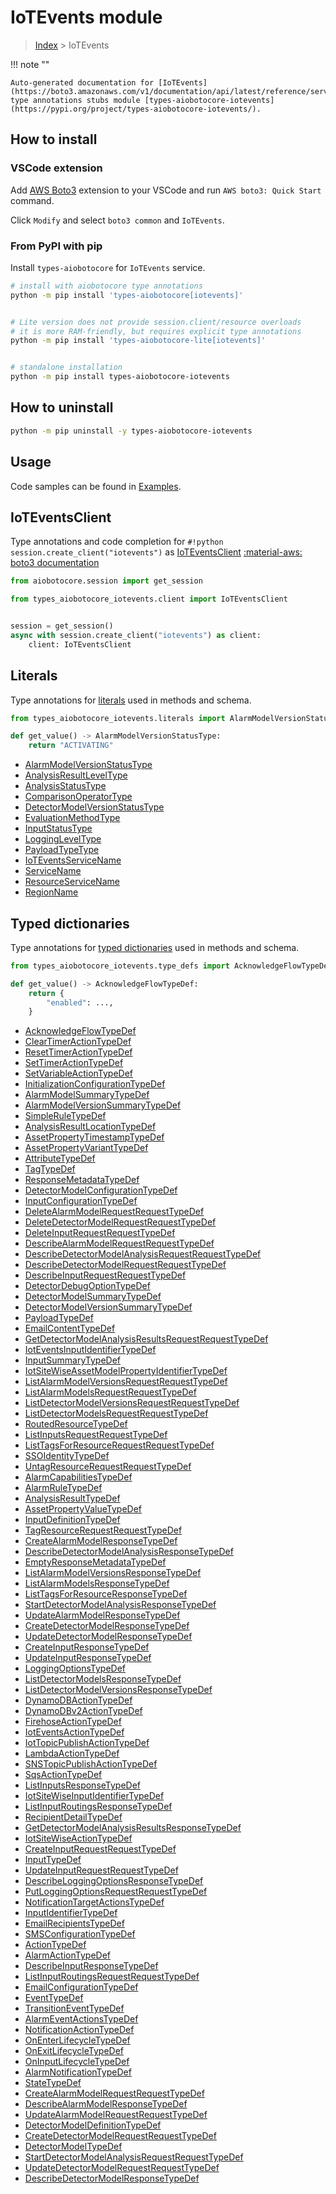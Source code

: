 # IoTEvents module

> [Index](../README.md) > IoTEvents


!!! note ""

    Auto-generated documentation for [IoTEvents](https://boto3.amazonaws.com/v1/documentation/api/latest/reference/services/iotevents.html#IoTEvents)
    type annotations stubs module [types-aiobotocore-iotevents](https://pypi.org/project/types-aiobotocore-iotevents/).

## How to install

### VSCode extension

Add [AWS Boto3](https://marketplace.visualstudio.com/items?itemName=Boto3typed.boto3-ide)
extension to your VSCode and run `AWS boto3: Quick Start` command.

Click `Modify` and select `boto3 common` and `IoTEvents`.

### From PyPI with pip

Install `types-aiobotocore` for `IoTEvents` service.

```bash
# install with aiobotocore type annotations
python -m pip install 'types-aiobotocore[iotevents]'


# Lite version does not provide session.client/resource overloads
# it is more RAM-friendly, but requires explicit type annotations
python -m pip install 'types-aiobotocore-lite[iotevents]'


# standalone installation
python -m pip install types-aiobotocore-iotevents
```



## How to uninstall

```bash
python -m pip uninstall -y types-aiobotocore-iotevents
```

## Usage

Code samples can be found in [Examples](./usage.md).

## IoTEventsClient

Type annotations and code completion for  `#!python session.create_client("iotevents")` as [IoTEventsClient](./client.md)
[:material-aws: boto3 documentation](https://boto3.amazonaws.com/v1/documentation/api/latest/reference/services/iotevents.html#IoTEvents.Client)

```python title="Usage example"
from aiobotocore.session import get_session

from types_aiobotocore_iotevents.client import IoTEventsClient


session = get_session()
async with session.create_client("iotevents") as client:
    client: IoTEventsClient
```








## Literals

Type annotations for [literals](./literals.md) used in methods and schema.

```python title="Usage example"
from types_aiobotocore_iotevents.literals import AlarmModelVersionStatusType

def get_value() -> AlarmModelVersionStatusType:
    return "ACTIVATING"
```

- [AlarmModelVersionStatusType](./literals.md#alarmmodelversionstatustype)
- [AnalysisResultLevelType](./literals.md#analysisresultleveltype)
- [AnalysisStatusType](./literals.md#analysisstatustype)
- [ComparisonOperatorType](./literals.md#comparisonoperatortype)
- [DetectorModelVersionStatusType](./literals.md#detectormodelversionstatustype)
- [EvaluationMethodType](./literals.md#evaluationmethodtype)
- [InputStatusType](./literals.md#inputstatustype)
- [LoggingLevelType](./literals.md#loggingleveltype)
- [PayloadTypeType](./literals.md#payloadtypetype)
- [IoTEventsServiceName](./literals.md#ioteventsservicename)
- [ServiceName](./literals.md#servicename)
- [ResourceServiceName](./literals.md#resourceservicename)
- [RegionName](./literals.md#regionname)




## Typed dictionaries

Type annotations for [typed dictionaries](./type_defs.md) used in methods and schema.

```python title="Usage example"
from types_aiobotocore_iotevents.type_defs import AcknowledgeFlowTypeDef

def get_value() -> AcknowledgeFlowTypeDef:
    return {
        "enabled": ...,
    }
```

- [AcknowledgeFlowTypeDef](./type_defs.md#acknowledgeflowtypedef)
- [ClearTimerActionTypeDef](./type_defs.md#cleartimeractiontypedef)
- [ResetTimerActionTypeDef](./type_defs.md#resettimeractiontypedef)
- [SetTimerActionTypeDef](./type_defs.md#settimeractiontypedef)
- [SetVariableActionTypeDef](./type_defs.md#setvariableactiontypedef)
- [InitializationConfigurationTypeDef](./type_defs.md#initializationconfigurationtypedef)
- [AlarmModelSummaryTypeDef](./type_defs.md#alarmmodelsummarytypedef)
- [AlarmModelVersionSummaryTypeDef](./type_defs.md#alarmmodelversionsummarytypedef)
- [SimpleRuleTypeDef](./type_defs.md#simpleruletypedef)
- [AnalysisResultLocationTypeDef](./type_defs.md#analysisresultlocationtypedef)
- [AssetPropertyTimestampTypeDef](./type_defs.md#assetpropertytimestamptypedef)
- [AssetPropertyVariantTypeDef](./type_defs.md#assetpropertyvarianttypedef)
- [AttributeTypeDef](./type_defs.md#attributetypedef)
- [TagTypeDef](./type_defs.md#tagtypedef)
- [ResponseMetadataTypeDef](./type_defs.md#responsemetadatatypedef)
- [DetectorModelConfigurationTypeDef](./type_defs.md#detectormodelconfigurationtypedef)
- [InputConfigurationTypeDef](./type_defs.md#inputconfigurationtypedef)
- [DeleteAlarmModelRequestRequestTypeDef](./type_defs.md#deletealarmmodelrequestrequesttypedef)
- [DeleteDetectorModelRequestRequestTypeDef](./type_defs.md#deletedetectormodelrequestrequesttypedef)
- [DeleteInputRequestRequestTypeDef](./type_defs.md#deleteinputrequestrequesttypedef)
- [DescribeAlarmModelRequestRequestTypeDef](./type_defs.md#describealarmmodelrequestrequesttypedef)
- [DescribeDetectorModelAnalysisRequestRequestTypeDef](./type_defs.md#describedetectormodelanalysisrequestrequesttypedef)
- [DescribeDetectorModelRequestRequestTypeDef](./type_defs.md#describedetectormodelrequestrequesttypedef)
- [DescribeInputRequestRequestTypeDef](./type_defs.md#describeinputrequestrequesttypedef)
- [DetectorDebugOptionTypeDef](./type_defs.md#detectordebugoptiontypedef)
- [DetectorModelSummaryTypeDef](./type_defs.md#detectormodelsummarytypedef)
- [DetectorModelVersionSummaryTypeDef](./type_defs.md#detectormodelversionsummarytypedef)
- [PayloadTypeDef](./type_defs.md#payloadtypedef)
- [EmailContentTypeDef](./type_defs.md#emailcontenttypedef)
- [GetDetectorModelAnalysisResultsRequestRequestTypeDef](./type_defs.md#getdetectormodelanalysisresultsrequestrequesttypedef)
- [IotEventsInputIdentifierTypeDef](./type_defs.md#ioteventsinputidentifiertypedef)
- [InputSummaryTypeDef](./type_defs.md#inputsummarytypedef)
- [IotSiteWiseAssetModelPropertyIdentifierTypeDef](./type_defs.md#iotsitewiseassetmodelpropertyidentifiertypedef)
- [ListAlarmModelVersionsRequestRequestTypeDef](./type_defs.md#listalarmmodelversionsrequestrequesttypedef)
- [ListAlarmModelsRequestRequestTypeDef](./type_defs.md#listalarmmodelsrequestrequesttypedef)
- [ListDetectorModelVersionsRequestRequestTypeDef](./type_defs.md#listdetectormodelversionsrequestrequesttypedef)
- [ListDetectorModelsRequestRequestTypeDef](./type_defs.md#listdetectormodelsrequestrequesttypedef)
- [RoutedResourceTypeDef](./type_defs.md#routedresourcetypedef)
- [ListInputsRequestRequestTypeDef](./type_defs.md#listinputsrequestrequesttypedef)
- [ListTagsForResourceRequestRequestTypeDef](./type_defs.md#listtagsforresourcerequestrequesttypedef)
- [SSOIdentityTypeDef](./type_defs.md#ssoidentitytypedef)
- [UntagResourceRequestRequestTypeDef](./type_defs.md#untagresourcerequestrequesttypedef)
- [AlarmCapabilitiesTypeDef](./type_defs.md#alarmcapabilitiestypedef)
- [AlarmRuleTypeDef](./type_defs.md#alarmruletypedef)
- [AnalysisResultTypeDef](./type_defs.md#analysisresulttypedef)
- [AssetPropertyValueTypeDef](./type_defs.md#assetpropertyvaluetypedef)
- [InputDefinitionTypeDef](./type_defs.md#inputdefinitiontypedef)
- [TagResourceRequestRequestTypeDef](./type_defs.md#tagresourcerequestrequesttypedef)
- [CreateAlarmModelResponseTypeDef](./type_defs.md#createalarmmodelresponsetypedef)
- [DescribeDetectorModelAnalysisResponseTypeDef](./type_defs.md#describedetectormodelanalysisresponsetypedef)
- [EmptyResponseMetadataTypeDef](./type_defs.md#emptyresponsemetadatatypedef)
- [ListAlarmModelVersionsResponseTypeDef](./type_defs.md#listalarmmodelversionsresponsetypedef)
- [ListAlarmModelsResponseTypeDef](./type_defs.md#listalarmmodelsresponsetypedef)
- [ListTagsForResourceResponseTypeDef](./type_defs.md#listtagsforresourceresponsetypedef)
- [StartDetectorModelAnalysisResponseTypeDef](./type_defs.md#startdetectormodelanalysisresponsetypedef)
- [UpdateAlarmModelResponseTypeDef](./type_defs.md#updatealarmmodelresponsetypedef)
- [CreateDetectorModelResponseTypeDef](./type_defs.md#createdetectormodelresponsetypedef)
- [UpdateDetectorModelResponseTypeDef](./type_defs.md#updatedetectormodelresponsetypedef)
- [CreateInputResponseTypeDef](./type_defs.md#createinputresponsetypedef)
- [UpdateInputResponseTypeDef](./type_defs.md#updateinputresponsetypedef)
- [LoggingOptionsTypeDef](./type_defs.md#loggingoptionstypedef)
- [ListDetectorModelsResponseTypeDef](./type_defs.md#listdetectormodelsresponsetypedef)
- [ListDetectorModelVersionsResponseTypeDef](./type_defs.md#listdetectormodelversionsresponsetypedef)
- [DynamoDBActionTypeDef](./type_defs.md#dynamodbactiontypedef)
- [DynamoDBv2ActionTypeDef](./type_defs.md#dynamodbv2actiontypedef)
- [FirehoseActionTypeDef](./type_defs.md#firehoseactiontypedef)
- [IotEventsActionTypeDef](./type_defs.md#ioteventsactiontypedef)
- [IotTopicPublishActionTypeDef](./type_defs.md#iottopicpublishactiontypedef)
- [LambdaActionTypeDef](./type_defs.md#lambdaactiontypedef)
- [SNSTopicPublishActionTypeDef](./type_defs.md#snstopicpublishactiontypedef)
- [SqsActionTypeDef](./type_defs.md#sqsactiontypedef)
- [ListInputsResponseTypeDef](./type_defs.md#listinputsresponsetypedef)
- [IotSiteWiseInputIdentifierTypeDef](./type_defs.md#iotsitewiseinputidentifiertypedef)
- [ListInputRoutingsResponseTypeDef](./type_defs.md#listinputroutingsresponsetypedef)
- [RecipientDetailTypeDef](./type_defs.md#recipientdetailtypedef)
- [GetDetectorModelAnalysisResultsResponseTypeDef](./type_defs.md#getdetectormodelanalysisresultsresponsetypedef)
- [IotSiteWiseActionTypeDef](./type_defs.md#iotsitewiseactiontypedef)
- [CreateInputRequestRequestTypeDef](./type_defs.md#createinputrequestrequesttypedef)
- [InputTypeDef](./type_defs.md#inputtypedef)
- [UpdateInputRequestRequestTypeDef](./type_defs.md#updateinputrequestrequesttypedef)
- [DescribeLoggingOptionsResponseTypeDef](./type_defs.md#describeloggingoptionsresponsetypedef)
- [PutLoggingOptionsRequestRequestTypeDef](./type_defs.md#putloggingoptionsrequestrequesttypedef)
- [NotificationTargetActionsTypeDef](./type_defs.md#notificationtargetactionstypedef)
- [InputIdentifierTypeDef](./type_defs.md#inputidentifiertypedef)
- [EmailRecipientsTypeDef](./type_defs.md#emailrecipientstypedef)
- [SMSConfigurationTypeDef](./type_defs.md#smsconfigurationtypedef)
- [ActionTypeDef](./type_defs.md#actiontypedef)
- [AlarmActionTypeDef](./type_defs.md#alarmactiontypedef)
- [DescribeInputResponseTypeDef](./type_defs.md#describeinputresponsetypedef)
- [ListInputRoutingsRequestRequestTypeDef](./type_defs.md#listinputroutingsrequestrequesttypedef)
- [EmailConfigurationTypeDef](./type_defs.md#emailconfigurationtypedef)
- [EventTypeDef](./type_defs.md#eventtypedef)
- [TransitionEventTypeDef](./type_defs.md#transitioneventtypedef)
- [AlarmEventActionsTypeDef](./type_defs.md#alarmeventactionstypedef)
- [NotificationActionTypeDef](./type_defs.md#notificationactiontypedef)
- [OnEnterLifecycleTypeDef](./type_defs.md#onenterlifecycletypedef)
- [OnExitLifecycleTypeDef](./type_defs.md#onexitlifecycletypedef)
- [OnInputLifecycleTypeDef](./type_defs.md#oninputlifecycletypedef)
- [AlarmNotificationTypeDef](./type_defs.md#alarmnotificationtypedef)
- [StateTypeDef](./type_defs.md#statetypedef)
- [CreateAlarmModelRequestRequestTypeDef](./type_defs.md#createalarmmodelrequestrequesttypedef)
- [DescribeAlarmModelResponseTypeDef](./type_defs.md#describealarmmodelresponsetypedef)
- [UpdateAlarmModelRequestRequestTypeDef](./type_defs.md#updatealarmmodelrequestrequesttypedef)
- [DetectorModelDefinitionTypeDef](./type_defs.md#detectormodeldefinitiontypedef)
- [CreateDetectorModelRequestRequestTypeDef](./type_defs.md#createdetectormodelrequestrequesttypedef)
- [DetectorModelTypeDef](./type_defs.md#detectormodeltypedef)
- [StartDetectorModelAnalysisRequestRequestTypeDef](./type_defs.md#startdetectormodelanalysisrequestrequesttypedef)
- [UpdateDetectorModelRequestRequestTypeDef](./type_defs.md#updatedetectormodelrequestrequesttypedef)
- [DescribeDetectorModelResponseTypeDef](./type_defs.md#describedetectormodelresponsetypedef)


